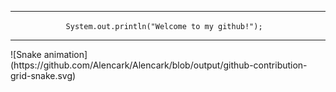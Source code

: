 <div align="center">
  <hr>
  <code>System.out.println("Welcome to my github!");</code>
  <hr>
</div>
![Snake animation](https://github.com/Alencark/Alencark/blob/output/github-contribution-grid-snake.svg)
